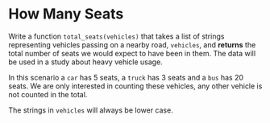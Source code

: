 # How Many Seats

Write a function `total_seats(vehicles)` that takes a list of strings representing vehicles passing on a nearby road, `vehicles`, 
and **returns** the total number of seats we would expect to have been in them. The data will be used in a study about heavy vehicle usage.

In this scenario a `car` has 5 seats, a `truck` has 3 seats and a `bus` has 20 seats. 
We are only interested in counting these vehicles, any other vehicle is not counted in the total.

The strings in `vehicles` will always be lower case.

